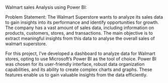 Walmart sales Analysis using Power BI:

Problem Statement:
The Walmart Superstore wants to analyze its sales data to gain insights into its
performance and identify opportunities for growth. The company has a vast amount of
sales data, including information on products, customers, stores, and transactions. The
main objective is to extract meaningful insights from this data to analyse the overall sales
of walmart superstore.

For this project, I’ve developed a dashboard to analyze data for Walmart stores, opting to use Microsoft’s Power BI as the tool of choice. Power BI was chosen for its user-friendly interface, robust data organization capabilities, and its ability to create complex charts and graphs. These features enable us to gain valuable insights from the data efficiently.
